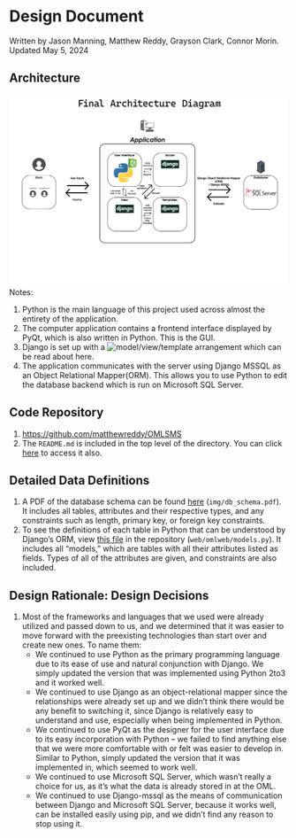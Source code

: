 # Design Document
Written by Jason Manning, Matthew Reddy, Grayson Clark, Connor Morin.
Updated May 5, 2024

## Architecture
![alt text](img/Final%20Architecture%20Diagram%20-%20Team%20F%20-%20Comp%20523.jpg)
Notes:
1. Python is the main language of this project used across almost the entirety of the application.
2. The computer application contains a frontend interface displayed by PyQt, which is also written in Python. This is the GUI.
3. Django is set up with a ![model/view/template](/https://www.google.com/search?client=safari&rls=en&q=django+model+view+tempalte&ie=UTF-8&oe=UTF-8) arrangement which can be read about here. 
4. The application communicates with the server using Django MSSQL as an Object Relational Mapper(ORM). This allows you to use Python to edit the database backend which is run on Microsoft SQL Server. 

## Code Repository
1. https://github.com/matthewreddy/OMLSMS
2. The `README.md` is included in the top level of the directory. You can click [here](/README.md) to access it also.

## Detailed Data Definitions
1. A PDF of the database schema can be found [here](img/db_schema.pdf) (`img/db_schema.pdf`). It includes all tables, attributes and their respective types, and any constraints such as length, primary key, or foreign key constraints.
2. To see the definitions of each table in Python that can be understood by Django’s ORM, view [this file](web/omlweb/models.py) in the repository (`web/omlweb/models.py`). It includes all “models,” which are tables with all their attributes listed as fields. Types of all of the attributes are given, and constraints are also included.

## Design Rationale: Design Decisions
1. Most of the frameworks and languages that we used were already utilized and passed down to us, and we determined that it was easier to move forward with the preexisting technologies than start over and create new ones. To name them:
    * We continued to use Python as the primary programming language due to its ease of use and natural conjunction with Django. We simply updated the version that was implemented using Python 2to3 and it worked well.
    * We continued to use Django as an object-relational mapper since the relationships were already set up and we didn’t think there would be any benefit to switching it, since Django is relatively easy to understand and use, especially when being implemented in Python.
    * We continued to use PyQt as the designer for the user interface due to its easy incorporation with Python – we failed to find anything else that we were more comfortable with or felt was easier to develop in. Similar to Python, simply updated the version that it was implemented in, which seemed to work well.
    * We continued to use Microsoft SQL Server, which wasn’t really a choice for us, as it’s what the data is already stored in at the OML.
    * We continued to use Django-mssql as the means of communication between Django and Microsoft SQL Server, because it works well, can be installed easily using pip, and we didn’t find any reason to stop using it.
